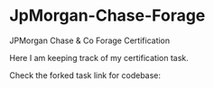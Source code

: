 # JpMorgan-Chase-Forage
JPMorgan Chase &amp; Co Forage Certification

Here I  am keeping track of my certification task.

Check the forked task link for codebase: 
